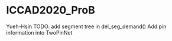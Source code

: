# ICCAD2020_ProB

Yueh-Hsin TODO:
  add segment tree in del_seg_demand()
Add pin information into TwoPinNet 
